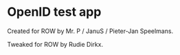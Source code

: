 OpenID test app====Created for ROW by Mr. P / JanuS / Pieter-Jan Speelmans.Tweaked for ROW by Rudie Dirkx.